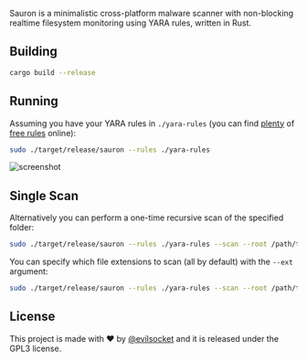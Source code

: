 Sauron is a minimalistic cross-platform malware scanner with non-blocking realtime filesystem monitoring using YARA rules, written in Rust.

## Building

```sh
cargo build --release
```

## Running 

Assuming you have your YARA rules in `./yara-rules` (you can find [plenty](https://github.com/elastic/protections-artifacts) of [free rules](https://github.com/Yara-Rules/rules) online):

```sh
sudo ./target/release/sauron --rules ./yara-rules
```

![screenshot](https://i.imgur.com/Dw5N9RR.png)

## Single Scan

Alternatively you can perform a one-time recursive scan of the specified folder:

```sh
sudo ./target/release/sauron --rules ./yara-rules --scan --root /path/to/scan
```

You can specify which file extensions to scan (all by default) with the `--ext` argument:

```sh
sudo ./target/release/sauron --rules ./yara-rules --scan --root /path/to/scan --ext exe --ext elf --ext doc --ext docx
```

## License

This project is made with ♥  by [@evilsocket](https://twitter.com/evilsocket) and it is released under the GPL3 license.